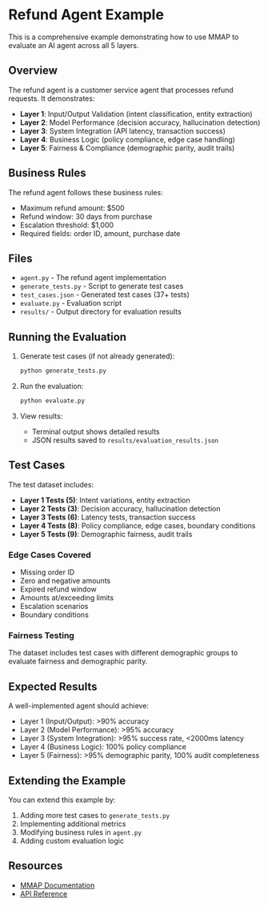 # Refund Agent Example

This is a comprehensive example demonstrating how to use MMAP to evaluate an AI agent across all 5 layers.

## Overview

The refund agent is a customer service agent that processes refund requests. It demonstrates:

- **Layer 1**: Input/Output Validation (intent classification, entity extraction)
- **Layer 2**: Model Performance (decision accuracy, hallucination detection)
- **Layer 3**: System Integration (API latency, transaction success)
- **Layer 4**: Business Logic (policy compliance, edge case handling)
- **Layer 5**: Fairness & Compliance (demographic parity, audit trails)

## Business Rules

The refund agent follows these business rules:

- Maximum refund amount: $500
- Refund window: 30 days from purchase
- Escalation threshold: $1,000
- Required fields: order ID, amount, purchase date

## Files

- `agent.py` - The refund agent implementation
- `generate_tests.py` - Script to generate test cases
- `test_cases.json` - Generated test cases (37+ tests)
- `evaluate.py` - Evaluation script
- `results/` - Output directory for evaluation results

## Running the Evaluation

1. Generate test cases (if not already generated):
   ```bash
   python generate_tests.py
   ```

2. Run the evaluation:
   ```bash
   python evaluate.py
   ```

3. View results:
   - Terminal output shows detailed results
   - JSON results saved to `results/evaluation_results.json`

## Test Cases

The test dataset includes:

- **Layer 1 Tests (5)**: Intent variations, entity extraction
- **Layer 2 Tests (3)**: Decision accuracy, hallucination detection
- **Layer 3 Tests (6)**: Latency tests, transaction success
- **Layer 4 Tests (8)**: Policy compliance, edge cases, boundary conditions
- **Layer 5 Tests (9)**: Demographic fairness, audit trails

### Edge Cases Covered

- Missing order ID
- Zero and negative amounts
- Expired refund window
- Amounts at/exceeding limits
- Escalation scenarios
- Boundary conditions

### Fairness Testing

The dataset includes test cases with different demographic groups to evaluate fairness and demographic parity.

## Expected Results

A well-implemented agent should achieve:

- Layer 1 (Input/Output): >90% accuracy
- Layer 2 (Model Performance): >95% accuracy
- Layer 3 (System Integration): >95% success rate, <2000ms latency
- Layer 4 (Business Logic): 100% policy compliance
- Layer 5 (Fairness): >95% demographic parity, 100% audit completeness

## Extending the Example

You can extend this example by:

1. Adding more test cases to `generate_tests.py`
2. Implementing additional metrics
3. Modifying business rules in `agent.py`
4. Adding custom evaluation logic

## Resources

- [MMAP Documentation](https://github.com/traveling-Scientist/MMAP)
- [API Reference](https://github.com/traveling-Scientist/MMAP#api-reference)

